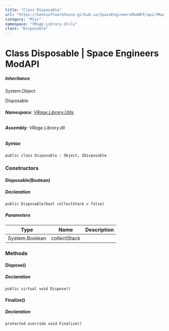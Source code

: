 ```yaml
---
title: "Class Disposable"
url: "https://keensoftwarehouse.github.io/SpaceEngineersModAPI/api/VRage.Library.Utils.Disposable.html"
category: "Misc"
namespace: "VRage.Library.Utils"
class: "Disposable"
---
```


# Class Disposable | Space Engineers ModAPI

##### Inheritance

System.Object

Disposable

###### **Namespace**: [VRage.Library.Utils](https://keensoftwarehouse.github.io/SpaceEngineersModAPI/api/VRage.Library.Utils.html)

###### **Assembly**: VRage.Library.dll

##### Syntax

```
public class Disposable : Object, IDisposable
```

### Constructors

#### Disposable(Boolean)

##### Declaration

```
public Disposable(bool collectStack = false)
```

##### Parameters

| Type | Name | Description |
| --- | --- | --- |
| System.Boolean | collectStack |     |

### Methods

#### Dispose()

##### Declaration

```
public virtual void Dispose()
```

#### Finalize()

##### Declaration

```
protected override void Finalize()
```